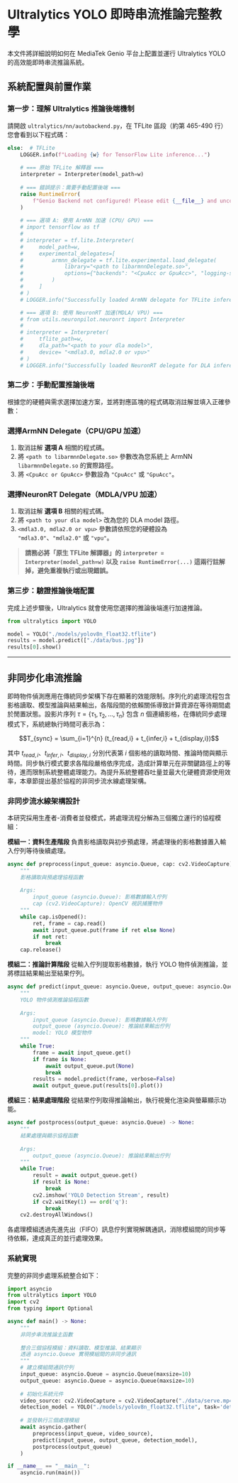 
# Ultralytics YOLO 即時串流推論完整教學

本文件將詳細說明如何在 MediaTek Genio 平台上配置並運行 Ultralytics YOLO 的高效能即時串流推論系統。


## 系統配置與前置作業

### 第一步：理解 Ultralytics 推論後端機制

請開啟 `ultralytics/nn/autobackend.py`，在 TFLite 區段（約第 465-490 行）您會看到以下程式碼：

```python
else:  # TFLite
    LOGGER.info(f"Loading {w} for TensorFlow Lite inference...")
    
    # === 原始 TFLite 解釋器 ===
    interpreter = Interpreter(model_path=w)
    
    # === 錯誤提示：需要手動配置後端 ===
    raise RuntimeError(
        f"Genio Backend not configured! Please edit {__file__} and uncomment one of the backend options above. Please see the tutorial at docs/ultralytics_streaming_tutorial.md for detailed instructions."
    )
    
    # === 選項 A: 使用 ArmNN 加速 (CPU/ GPU) ===
    # import tensorflow as tf
    #
    # interpreter = tf.lite.Interpreter(
    #     model_path=w,
    #     experimental_delegates=[
    #         armnn_delegate = tf.lite.experimental.load_delegate(
    #             library="<path to libarmnnDelegate.so>",
    #             options={"backends": "<CpuAcc or GpuAcc>", "logging-severity": "fatal"}
    #         )
    #     ]
    # )
    # LOGGER.info("Successfully loaded ArmNN delegate for TFLite inference")

    # === 選項 B: 使用 NeuronRT 加速(MDLA/ VPU) ===
    # from utils.neuronpilot.neuronrt import Interpreter
    # 
    # interpreter = Interpreter(
    #     tflite_path=w, 
    #     dla_path="<path to your dla model>",       
    #     device= "<mdla3.0, mdla2.0 or vpu>"
    # )
    # LOGGER.info("Successfully loaded NeuronRT delegate for DLA inference")
```



### 第二步：手動配置推論後端

根據您的硬體與需求選擇加速方案，並將對應區塊的程式碼取消註解並填入正確參數：

### 選擇ArmNN Delegate（CPU/GPU 加速）

1. 取消註解 **選項 A** 相關的程式碼。
2. 將 `<path to libarmnnDelegate.so>` 參數改為您系統上 ArmNN `libarmnnDelegate.so` 的實際路徑。
3. 將 `<CpuAcc or GpuAcc>` 參數設為 `"CpuAcc"` 或 `"GpuAcc"`。

### 選擇NeuronRT Delegate（MDLA/VPU 加速）

1. 取消註解 **選項 B** 相關的程式碼。
2. 將 `<path to your dla model>` 改為您的 DLA model 路徑。
3. `<mdla3.0, mdla2.0 or vpu>` 參數請依照您的硬體設為 `"mdla3.0"`、`"mdla2.0"` 或 `"vpu"`。

> **請務必將「原生 TFLite 解譯器」的 `interpreter = Interpreter(model_path=w)` 以及 `raise RuntimeError(...)` 這兩行註解掉，避免重複執行或出現錯誤。**


### 第三步：驗證推論後端配置

完成上述步驟後，Ultralytics 就會使用您選擇的推論後端進行加速推論。

```python
from ultralytics import YOLO

model = YOLO("./models/yolov8n_float32.tflite")
results = model.predict(["./data/bus.jpg"])
results[0].show()
```

---

## 非同步化串流推論

即時物件偵測應用在傳統同步架構下存在顯著的效能限制。序列化的處理流程包含影格讀取、模型推論與結果輸出，各階段間的依賴關係導致計算資源在等待期間處於閒置狀態。設影片序列 $\tau = \{\tau_1, \tau_2, ..., \tau_n\}$ 包含 $n$ 個連續影格，在傳統同步處理模式下，系統總執行時間可表示為：

$$T_{sync} = \sum_{i=1}^{n} (t_{read,i} + t_{infer,i} + t_{display,i})$$

其中 $t_{read,i}$、$t_{infer,i}$、$t_{display,i}$ 分別代表第 $i$ 個影格的讀取時間、推論時間與顯示時間。同步執行模式要求各階段嚴格依序完成，造成計算單元在非關鍵路徑上的等待，進而限制系統整體處理能力。為提升系統整體吞吐量並最大化硬體資源使用效率，本章節提出基於協程的非同步流水線處理架構。

### 非同步流水線架構設計

本研究採用生產者-消費者並發模式，將處理流程分解為三個獨立運行的協程模組：

**模組一：資料生產階段**
負責影格讀取與初步預處理，將處理後的影格數據置入輸入佇列等待後續處理。

```python
async def preprocess(input_queue: asyncio.Queue, cap: cv2.VideoCapture) -> None:
    """
    影格讀取與預處理協程函數
    
    Args:
        input_queue (asyncio.Queue): 影格數據輸入佇列
        cap (cv2.VideoCapture): OpenCV 視訊捕獲物件
    """
    while cap.isOpened():
        ret, frame = cap.read()
        await input_queue.put(frame if ret else None)
        if not ret:
            break
    cap.release()
```

**模組二：推論計算階段**
從輸入佇列提取影格數據，執行 YOLO 物件偵測推論，並將標註結果輸出至結果佇列。

```python
async def predict(input_queue: asyncio.Queue, output_queue: asyncio.Queue, model) -> None:
    """
    YOLO 物件偵測推論協程函數
    
    Args:
        input_queue (asyncio.Queue): 影格數據輸入佇列
        output_queue (asyncio.Queue): 推論結果輸出佇列
        model: YOLO 模型物件
    """
    while True:
        frame = await input_queue.get()
        if frame is None: 
            await output_queue.put(None)
            break
        results = model.predict(frame, verbose=False)
        await output_queue.put(results[0].plot())
```

**模組三：結果處理階段**
從結果佇列取得推論輸出，執行視覺化渲染與螢幕顯示功能。

```python
async def postprocess(output_queue: asyncio.Queue) -> None:
    """
    結果處理與顯示協程函數
    
    Args:
        output_queue (asyncio.Queue): 推論結果輸出佇列
    """
    while True:
        result = await output_queue.get()
        if result is None:
            break
        cv2.imshow('YOLO Detection Stream', result)
        if cv2.waitKey(1) == ord('q'):
            break
    cv2.destroyAllWindows()
```

各處理模組透過先進先出（FIFO）訊息佇列實現解耦通訊，消除模組間的同步等待依賴，達成真正的並行處理效果。

### 系統實現

完整的非同步處理系統整合如下：

```python
import asyncio
from ultralytics import YOLO
import cv2
from typing import Optional

async def main() -> None:
    """
    非同步串流推論主函數
    
    整合三個協程模組：資料讀取、模型推論、結果顯示
    透過 asyncio.Queue 實現模組間的非同步通訊
    """
    # 建立模組間通訊佇列
    input_queue: asyncio.Queue = asyncio.Queue(maxsize=10)
    output_queue: asyncio.Queue = asyncio.Queue(maxsize=10)
    
    # 初始化系統元件
    video_source: cv2.VideoCapture = cv2.VideoCapture("./data/serve.mp4")
    detection_model = YOLO("./models/yolov8n_float32.tflite", task='detect')
    
    # 並發執行三個處理模組
    await asyncio.gather(
        preprocess(input_queue, video_source),
        predict(input_queue, output_queue, detection_model),
        postprocess(output_queue)
    )

if __name__ == "__main__":
    asyncio.run(main())
```